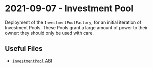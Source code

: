 # 2021-09-07 - Investment Pool

Deployment of the `InvestmentPoolFactory`, for an initial iteration of Investment Pools. These Pools grant a large amount of power to their owner: they should only be used with care.

## Useful Files

- [`InvestmentPool` ABI](./abi/InvestmentPool.json)
